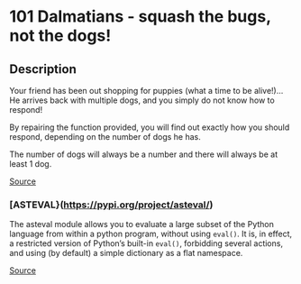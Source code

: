 # 101 Dalmatians - squash the bugs, not the dogs!

## Description

Your friend has been out shopping for puppies (what a time to be alive!)...
He arrives back with multiple dogs, and you simply do not know how to respond!

By repairing the function provided, you will find out exactly how you should
respond, depending on the number of dogs he has.

The number of dogs will always be a number and there will always be at least 1 dog.

[Source](https://www.codewars.com/kata/56f6919a6b88de18ff000b36)

### [ASTEVAL}(https://pypi.org/project/asteval/)

The asteval module allows you to evaluate a large subset of the Python language
from within a python program, without using `eval()`. It is, in effect, a restricted
version of Python’s built-in `eval()`, forbidding several actions, and using
(by default) a simple dictionary as a flat namespace. 

[Source](https://lmfit.github.io/asteval/motivation)